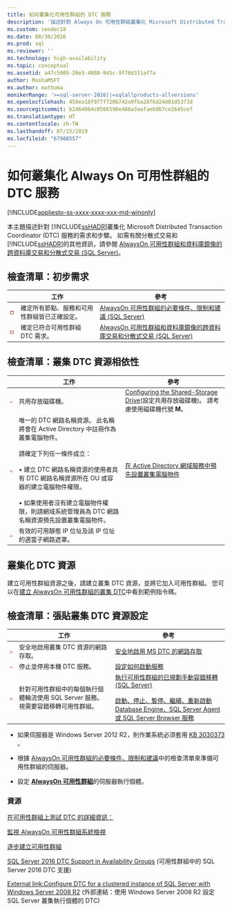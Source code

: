 ```yaml
---
title: 如何叢集化可用性群組的 DTC 服務
description: '描述針對 Always On 可用性群組叢集化 Microsoft Distributed Transaction Coordinator (DTC) 服務的需求和步驟。 '
ms.custom: seodec18
ms.date: 08/30/2016
ms.prod: sql
ms.reviewer: ''
ms.technology: high-availability
ms.topic: conceptual
ms.assetid: a47c5005-20e3-4880-945c-9f78d311af7a
author: MashaMSFT
ms.author: mathoma
monikerRange: '>=sql-server-2016||=sqlallproducts-allversions'
ms.openlocfilehash: 450ea18f977f720b742a9fba28f6d24d01d5373d
ms.sourcegitcommit: b2464064c0566590e486a3aafae6d67ce2645cef
ms.translationtype: HT
ms.contentlocale: zh-TW
ms.lasthandoff: 07/15/2019
ms.locfileid: "67988557"
---
```

# <a name="how-to-cluster-the-dtc-service-for-an-always-on-availability-group"></a>如何叢集化 Always On 可用性群組的 DTC 服務

[!INCLUDE[appliesto-ss-xxxx-xxxx-xxx-md-winonly](../../../includes/appliesto-ss-xxxx-xxxx-xxx-md-winonly.md)]

本主題描述針對 [!INCLUDE[ssHADR](../../../includes/sshadr-md.md)]叢集化 Microsoft Distributed Transaction Coordinator (DTC) 服務的需求和步驟。 如需有關分散式交易和 [!INCLUDE[ssHADR](../../../includes/sshadr-md.md)]的其他資訊，請參閱 [AlwaysOn 可用性群組和資料庫鏡像的跨資料庫交易和分散式交易 (SQL Server)](../../../database-engine/availability-groups/windows/transactions-always-on-availability-and-database-mirroring.md)。

 ## <a name="checklist-preliminary-requirements"></a>檢查清單：初步需求

||工作|參考|  
|------|-----------------|----------|  
|![核取方塊](../../../database-engine/availability-groups/windows/media/checkboxemptycenterxtraspacetopandright.gif "核取方塊")|確定所有節點、服務和可用性群組皆已正確設定。|[AlwaysOn 可用性群組的必要條件、限制和建議 (SQL Server)](../../../database-engine/availability-groups/windows/prereqs-restrictions-recommendations-always-on-availability.md)|
|![核取方塊](../../../database-engine/availability-groups/windows/media/checkboxemptycenterxtraspacetopandright.gif "核取方塊")|確定已符合可用性群組 DTC 需求。|[AlwaysOn 可用性群組和資料庫鏡像的跨資料庫交易和分散式交易 (SQL Server)](../../../database-engine/availability-groups/windows/transactions-always-on-availability-and-database-mirroring.md)

## <a name="checklist-clustered-dtc-resource-dependencies"></a>檢查清單：叢集 DTC 資源相依性

||工作|參考|  
|------|-----------------|----------|  
|![核取方塊](../../../database-engine/availability-groups/windows/media/checkboxemptycenterxtraspacetopandright.gif "核取方塊")|共用存放磁碟機。|[Configuring the Shared-Storage Drive](https://msdn.microsoft.com/library/cc982358(v=bts.10).aspx)(設定共用存放磁碟機)。 請考慮使用磁碟機代號 **M**。|
|![核取方塊](../../../database-engine/availability-groups/windows/media/checkboxemptycenterxtraspacetopandright.gif "核取方塊")|唯一的 DTC 網路名稱資源。  此名稱將會在 Active Directory 中註冊作為叢集電腦物件。<br /><br />請確定下列任一條件成立：<br /><br />• 建立 DTC 網路名稱資源的使用者具有 DTC 網路名稱資源所在 OU 或容器的建立電腦物件權限。<br /><br />• 如果使用者沒有建立電腦物件權限，則請網域系統管理員為 DTC 網路名稱資源預先設置叢集電腦物件。|[在 Active Directory 網域服務中預先設置叢集電腦物件](https://technet.microsoft.com/library/dn466519(v=ws.11).aspx)|
|![核取方塊](../../../database-engine/availability-groups/windows/media/checkboxemptycenterxtraspacetopandright.gif "核取方塊")|有效的可用靜態 IP 位址及該 IP 位址的適當子網路遮罩。||

## <a name="cluster-the-dtc-resource"></a>叢集化 DTC 資源
建立可用性群組資源之後，請建立叢集 DTC 資源，並將它加入可用性群組。  您可以在[建立 AlwaysOn 可用性群組的叢集 DTC](../../../database-engine/availability-groups/windows/create-clustered-dtc-for-an-always-on-availability-group.md)中看到範例指令碼。


## <a name="checklist-post-clustered-dtc-resource-configurations"></a>檢查清單：張貼叢集 DTC 資源設定

||工作|參考|  
|------|-----------------|----------|  
|![核取方塊](../../../database-engine/availability-groups/windows/media/checkboxemptycenterxtraspacetopandright.gif "核取方塊")|安全地啟用叢集 DTC 資源的網路存取。|[安全地啟用 MS DTC 的網路存取](https://technet.microsoft.com/library/cc753620(v=ws.10).aspx)|
|![核取方塊](../../../database-engine/availability-groups/windows/media/checkboxemptycenterxtraspacetopandright.gif "核取方塊")|停止並停用本機 DTC 服務。|[設定如何啟動服務](https://technet.microsoft.com/library/cc755249(v=ws.11).aspx)|
|![核取方塊](../../../database-engine/availability-groups/windows/media/checkboxemptycenterxtraspacetopandright.gif "核取方塊")|針對可用性群組中的每個執行個體輪流使用 SQL Server 服務。  視需要容錯移轉可用性群組。|[執行可用性群組的已規劃手動容錯移轉 (SQL Server)](../../../database-engine/availability-groups/windows/perform-a-planned-manual-failover-of-an-availability-group-sql-server.md)<br /><br />[啟動、停止、暫停、繼續、重新啟動 Database Engine、SQL Server Agent 或 SQL Server Browser 服務](../../../database-engine/configure-windows/start-stop-pause-resume-restart-sql-server-services.md)|

- 如果伺服器是 Windows Server 2012 R2，則作業系統必須套用 [KB 3030373](https://support.microsoft.com/kb/3090973) 。

- 根據 [AlwaysOn 可用性群組的必要條件、限制和建議](../../../database-engine/availability-groups/windows/prereqs-restrictions-recommendations-always-on-availability.md)中的檢查清單來準備可用性群組的伺服器。

- 設定 [**AlwaysOn 可用性群組**](../../../database-engine/availability-groups/windows/configuration-of-a-server-instance-for-always-on-availability-groups-sql-server.md)的伺服器執行個體。

### <a name="resources"></a>資源


[在可用性群組上測試 DTC 的詳細資訊：](https://blogs.technet.microsoft.com/dataplatform/2016/01/25/sql-server-2016-dtc-support-in-availability-groups/)

[監視 AlwaysOn 可用性群組系統檢視](monitor-availability-groups-transact-sql.md)

[逐步建立可用性群組](create-an-availability-group-transact-sql.md)


[SQL Server 2016 DTC Support in Availability Groups](https://blogs.technet.microsoft.com/dataplatform/2016/01/25/sql-server-2016-dtc-support-in-availability-groups/) (可用性群組中的 SQL Server 2016 DTC 支援) 

[External link:Configure DTC for a clustered instance of SQL Server with Windows Server 2008 R2](https://sqlha.com/2013/03/12/how-to-properly-configure-dtc-for-clustered-instances-of-sql-server-with-windows-server-2008-r2/) (外部連結：使用 Windows Server 2008 R2 設定 SQL Server 叢集執行個體的 DTC)
